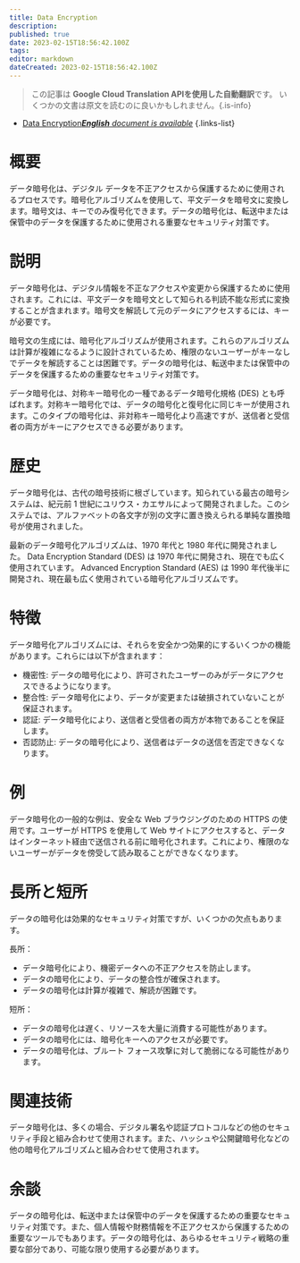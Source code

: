 ```yaml
---
title: Data Encryption
description: 
published: true
date: 2023-02-15T18:56:42.100Z
tags: 
editor: markdown
dateCreated: 2023-02-15T18:56:42.100Z
---
```


> この記事は **Google Cloud Translation APIを使用した自動翻訳**です。
いくつかの文書は原文を読むのに良いかもしれません。{.is-info}



- [Data Encryption***English** document is available*](/en/Knowledge-base/Dictionary/data-encryption)
{.links-list}


# 概要
データ暗号化は、デジタル データを不正アクセスから保護するために使用されるプロセスです。暗号化アルゴリズムを使用して、平文データを暗号文に変換します。暗号文は、キーでのみ復号化できます。データの暗号化は、転送中または保管中のデータを保護するために使用される重要なセキュリティ対策です。

# 説明
データ暗号化は、デジタル情報を不正なアクセスや変更から保護するために使用されます。これには、平文データを暗号文として知られる判読不能な形式に変換することが含まれます。暗号文を解読して元のデータにアクセスするには、キーが必要です。

暗号文の生成には、暗号化アルゴリズムが使用されます。これらのアルゴリズムは計算が複雑になるように設計されているため、権限のないユーザーがキーなしでデータを解読することは困難です。データの暗号化は、転送中または保管中のデータを保護するための重要なセキュリティ対策です。

データ暗号化は、対称キー暗号化の一種であるデータ暗号化規格 (DES) とも呼ばれます。対称キー暗号化では、データの暗号化と復号化に同じキーが使用されます。このタイプの暗号化は、非対称キー暗号化より高速ですが、送信者と受信者の両方がキーにアクセスできる必要があります。

# 歴史
データ暗号化は、古代の暗号技術に根ざしています。知られている最古の暗号システムは、紀元前 1 世紀にユリウス・カエサルによって開発されました。このシステムでは、アルファベットの各文字が別の文字に置き換えられる単純な置換暗号が使用されました。

最新のデータ暗号化アルゴリズムは、1970 年代と 1980 年代に開発されました。 Data Encryption Standard (DES) は 1970 年代に開発され、現在でも広く使用されています。 Advanced Encryption Standard (AES) は 1990 年代後半に開発され、現在最も広く使用されている暗号化アルゴリズムです。

# 特徴
データ暗号化アルゴリズムには、それらを安全かつ効果的にするいくつかの機能があります。これらには以下が含まれます：
- 機密性: データの暗号化により、許可されたユーザーのみがデータにアクセスできるようになります。
- 整合性: データ暗号化により、データが変更または破損されていないことが保証されます。
- 認証: データ暗号化により、送信者と受信者の両方が本物であることを保証します。
- 否認防止: データの暗号化により、送信者はデータの送信を否定できなくなります。

# 例
データ暗号化の一般的な例は、安全な Web ブラウジングのための HTTPS の使用です。ユーザーが HTTPS を使用して Web サイトにアクセスすると、データはインターネット経由で送信される前に暗号化されます。これにより、権限のないユーザーがデータを傍受して読み取ることができなくなります。

# 長所と短所
データの暗号化は効果的なセキュリティ対策ですが、いくつかの欠点もあります。

長所：
- データ暗号化により、機密データへの不正アクセスを防止します。
- データの暗号化により、データの整合性が確保されます。
- データの暗号化は計算が複雑で、解読が困難です。

短所：
- データの暗号化は遅く、リソースを大量に消費する可能性があります。
- データの暗号化には、暗号化キーへのアクセスが必要です。
- データの暗号化は、ブルート フォース攻撃に対して脆弱になる可能性があります。

# 関連技術
データ暗号化は、多くの場合、デジタル署名や認証プロトコルなどの他のセキュリティ手段と組み合わせて使用されます。また、ハッシュや公開鍵暗号化などの他の暗号化アルゴリズムと組み合わせて使用されます。

# 余談
データの暗号化は、転送中または保管中のデータを保護するための重要なセキュリティ対策です。また、個人情報や財務情報を不正アクセスから保護するための重要なツールでもあります。データの暗号化は、あらゆるセキュリティ戦略の重要な部分であり、可能な限り使用する必要があります。